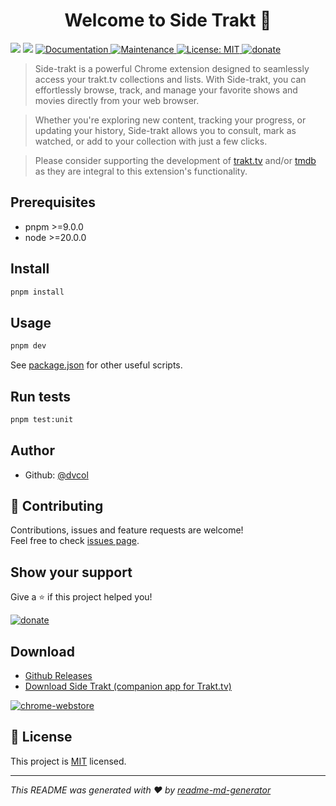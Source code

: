 
<h1 align="center">Welcome to Side Trakt 👋</h1>
<p>
  <img src="https://img.shields.io/badge/pnpm-%3E%3D9.0.0-blue.svg" />
  <img src="https://img.shields.io/badge/node-%3E%3D20.0.0-blue.svg" />
  <a href="https://github.com/dvcol/trakt-extension#readme" target="_blank">
    <img alt="Documentation" src="https://img.shields.io/badge/documentation-yes-brightgreen.svg" />
  </a>
  <a href="https://github.com/dvcol/trakt-extension/graphs/commit-activity" target="_blank">
    <img alt="Maintenance" src="https://img.shields.io/badge/Maintained%3F-yes-green.svg" />
  </a>
  <a href="https://github.com/dvcol/trakt-extension/blob/master/LICENSE" target="_blank">
    <img alt="License: MIT" src="https://img.shields.io/github/license/dvcol/trakt-extension" />
  </a>
 <a href="https://paypal.me/dvcol/5" target="_blank">
    <img alt="donate" src="https://img.shields.io/badge/Donate%20€-PayPal-brightgreen.svg" />
  </a>
</p>

> Side-trakt is a powerful Chrome extension designed to seamlessly access your trakt.tv collections and lists. With Side-trakt, you can effortlessly browse, track, and manage your favorite shows and movies directly from your web browser.

>Whether you're exploring new content, tracking your progress, or updating your history, Side-trakt allows you to consult, mark as watched, or add to your collection with just a few clicks.

> Please consider supporting the development of [trakt.tv](https://trakt.tv/vip) and/or [tmdb](https://www.themoviedb.org/) as they are integral to this extension's functionality.
## Prerequisites

- pnpm >=9.0.0
- node >=20.0.0

## Install

```sh
pnpm install
```

## Usage

```sh
pnpm dev
```

See [package.json](https://github.com/dvcol/trakt-extension/blob/main/package.json) for other useful scripts.

## Run tests

```sh
pnpm test:unit
```

## Author

* Github: [@dvcol](https://github.com/dvcol)

## 🤝 Contributing

Contributions, issues and feature requests are welcome!<br />Feel free to check [issues page](https://github.com/dvcol/trakt-extension/issues).

## Show your support

Give a ⭐️ if this project helped you!

 <a href="https://paypal.me/dvcol/5" target="_blank">
    <img alt="donate" src="https://img.shields.io/badge/Donate%20€-PayPal-brightgreen.svg" />
  </a>


## Download

* [Github Releases](https://github.com/dvcol/trakt-extension/releases)
* [Download Side Trakt (companion app for Trakt.tv)](https://chrome.google.com/webstore/detail/side-trakt-companion-app/pdodapikbijcfickiofjkjgkkmlcnbba)

 <a href="https://chrome.google.com/webstore/detail/side-trakt-companion-app/pdodapikbijcfickiofjkjgkkmlcnbba" target="_blank">
    <img alt="chrome-webstore" src="https://dvcol.github.io/trakt-extension/chrome-store.png" />
 </a>

## 📝 License

This project is [MIT](https://github.com/dvcol/trakt-extension/blob/master/LICENSE) licensed.

***
_This README was generated with ❤️ by [readme-md-generator](https://github.com/kefranabg/readme-md-generator)_
